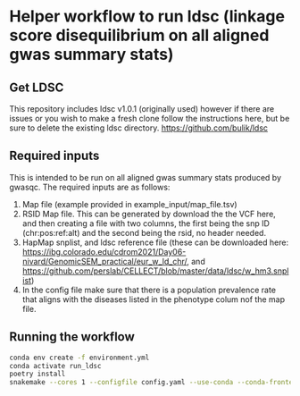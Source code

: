 # Helper workflow to run ldsc (linkage score disequilibrium on all aligned gwas summary stats)

## Get LDSC
This repository includes ldsc v1.0.1 (originally used) however if there are issues or you wish to make a fresh clone follow the instructions here, but be sure to delete the existing ldsc directory. https://github.com/bulik/ldsc

## Required inputs
This is intended to be run on all aligned gwas summary stats produced by gwasqc. The required inputs are as follows:
1) Map file (example provided in example_input/map_file.tsv)
2) RSID Map file. This can be generated by download the the VCF here, and then creating a file with two columns, the first being the snp ID (chr:pos:ref:alt) and the second being the rsid, no header needed. 
3) HapMap snplist, and ldsc reference file (these can be downloaded here: https://ibg.colorado.edu/cdrom2021/Day06-nivard/GenomicSEM_practical/eur_w_ld_chr/, and https://github.com/perslab/CELLECT/blob/master/data/ldsc/w_hm3.snplist)
4) In the config file make sure that there is a population prevalence rate that aligns with the diseases listed in the phenotype colum nof the map file.

## Running the workflow
```bash
conda env create -f environment.yml
conda activate run_ldsc
poetry install
snakemake --cores 1 --configfile config.yaml --use-conda --conda-frontend conda
```


